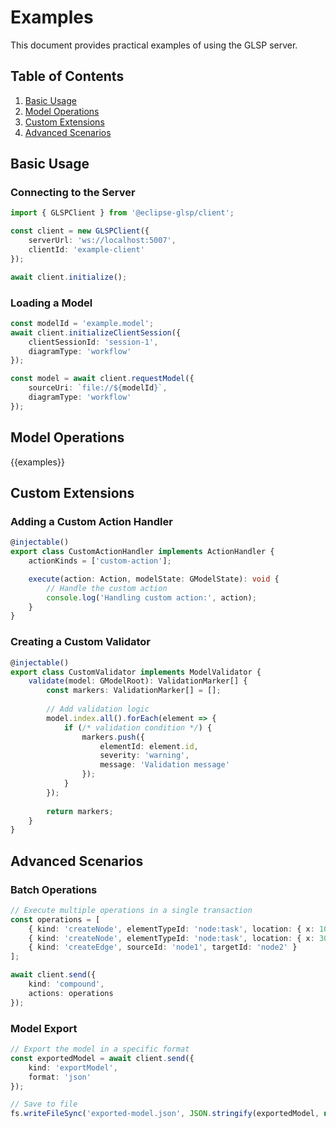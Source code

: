 # Examples

This document provides practical examples of using the GLSP server.

## Table of Contents

1. [Basic Usage](#basic-usage)
2. [Model Operations](#model-operations)
3. [Custom Extensions](#custom-extensions)
4. [Advanced Scenarios](#advanced-scenarios)

## Basic Usage

### Connecting to the Server

```typescript
import { GLSPClient } from '@eclipse-glsp/client';

const client = new GLSPClient({
    serverUrl: 'ws://localhost:5007',
    clientId: 'example-client'
});

await client.initialize();
```

### Loading a Model

```typescript
const modelId = 'example.model';
await client.initializeClientSession({
    clientSessionId: 'session-1',
    diagramType: 'workflow'
});

const model = await client.requestModel({
    sourceUri: `file://${modelId}`,
    diagramType: 'workflow'
});
```

## Model Operations

{{examples}}

## Custom Extensions

### Adding a Custom Action Handler

```typescript
@injectable()
export class CustomActionHandler implements ActionHandler {
    actionKinds = ['custom-action'];

    execute(action: Action, modelState: GModelState): void {
        // Handle the custom action
        console.log('Handling custom action:', action);
    }
}
```

### Creating a Custom Validator

```typescript
@injectable()
export class CustomValidator implements ModelValidator {
    validate(model: GModelRoot): ValidationMarker[] {
        const markers: ValidationMarker[] = [];
        
        // Add validation logic
        model.index.all().forEach(element => {
            if (/* validation condition */) {
                markers.push({
                    elementId: element.id,
                    severity: 'warning',
                    message: 'Validation message'
                });
            }
        });
        
        return markers;
    }
}
```

## Advanced Scenarios

### Batch Operations

```typescript
// Execute multiple operations in a single transaction
const operations = [
    { kind: 'createNode', elementTypeId: 'node:task', location: { x: 100, y: 100 } },
    { kind: 'createNode', elementTypeId: 'node:task', location: { x: 300, y: 100 } },
    { kind: 'createEdge', sourceId: 'node1', targetId: 'node2' }
];

await client.send({
    kind: 'compound',
    actions: operations
});
```

### Model Export

```typescript
// Export the model in a specific format
const exportedModel = await client.send({
    kind: 'exportModel',
    format: 'json'
});

// Save to file
fs.writeFileSync('exported-model.json', JSON.stringify(exportedModel, null, 2));
```